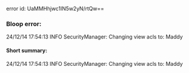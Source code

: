 error id: UaMMHhjwc1IN5w2yN/rtQw==
### Bloop error:

24/12/14 17:54:13 INFO SecurityManager: Changing view acls to: Maddy
#### Short summary: 

24/12/14 17:54:13 INFO SecurityManager: Changing view acls to: Maddy